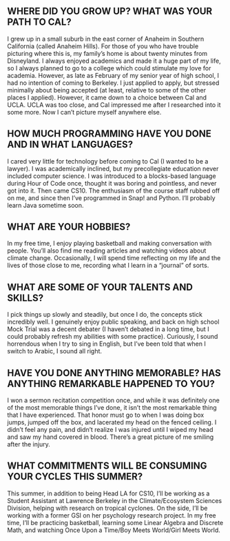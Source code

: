 ## WHERE DID YOU GROW UP? WHAT WAS YOUR PATH TO CAL?
I grew up in a small suburb in the east corner of Anaheim in Southern California (called Anaheim Hills). For those of you who have trouble picturing where this is, my family’s home is about twenty minutes from Disneyland. I always enjoyed academics and made it a huge part of my life, so I always planned to go to a college which could stimulate my love for academia. However, as late as February of my senior year of high school, I had no intention of coming to Berkeley. I just applied to apply, but stressed minimally about being accepted (at least, relative to some of the other places I applied). However, it came down to a choice between Cal and UCLA. UCLA was too close, and Cal impressed me after I researched into it some more. Now I can’t picture myself anywhere else.

## HOW MUCH PROGRAMMING HAVE YOU DONE AND IN WHAT LANGUAGES?
I cared very little for technology before coming to Cal (I wanted to be a lawyer). I was academically inclined, but my precollegiate education never included computer science. I was introduced to a blocks-based language during Hour of Code once, thought it was boring and pointless, and never got into it. Then came CS10. The enthusiasm of the course staff rubbed off on me, and since then I’ve programmed in Snap! and Python. I’ll probably learn Java sometime soon.

## WHAT ARE YOUR HOBBIES?
In my free time, I enjoy playing basketball and making conversation with people. You’ll also find me reading articles and watching videos about climate change. Occasionally, I will spend time reflecting on my life and the lives of those close to me, recording what I learn in a “journal” of sorts.

## WHAT ARE SOME OF YOUR TALENTS AND SKILLS?
I pick things up slowly and steadily, but once I do, the concepts stick incredibly well. I genuinely enjoy public speaking, and back on high school Mock Trial was a decent debater (I haven’t debated in a long time, but I could probably refresh my abilities with some practice). Curiously, I sound horrendous when I try to sing in English, but I’ve been told that when I switch to Arabic, I sound all right.

## HAVE YOU DONE ANYTHING MEMORABLE? HAS ANYTHING REMARKABLE HAPPENED TO YOU?
I won a sermon recitation competition once, and while it was definitely one of the most memorable things I’ve done, it isn’t the most remarkable thing that I have experienced. That honor must go to when I was doing box jumps, jumped off the box, and lacerated my head on the fenced ceiling. I didn’t feel any pain, and didn’t realize I was injured until I wiped my head and saw my hand covered in blood. There’s a great picture of me smiling after the injury.

## WHAT COMMITMENTS WILL BE CONSUMING YOUR CYCLES THIS SUMMER?
This summer, in addition to being Head LA for CS10, I’ll be working as a Student Assistant at Lawrence Berkeley in the Climate/Ecosystem Sciences Division, helping with research on tropical cyclones. On the side, I’ll be working with a former GSI on her psychology research project. In my free time, I’ll be practicing basketball, learning some Linear Algebra and Discrete Math, and watching Once Upon a Time/Boy Meets World/Girl Meets World.

